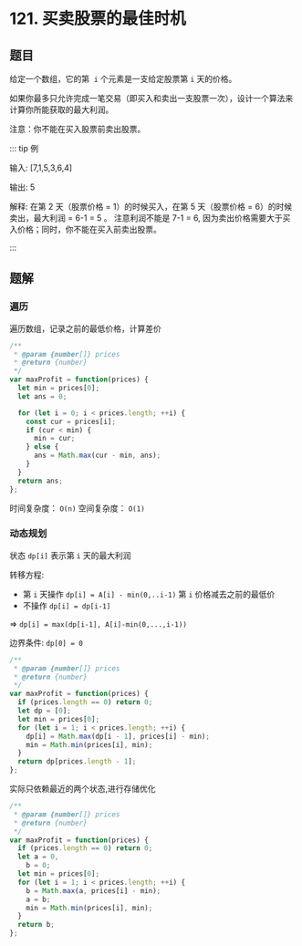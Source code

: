 # 121. 买卖股票的最佳时机

## 题目

给定一个数组，它的第  `i` 个元素是一支给定股票第 `i` 天的价格。

如果你最多只允许完成一笔交易（即买入和卖出一支股票一次），设计一个算法来计算你所能获取的最大利润。

注意：你不能在买入股票前卖出股票。

::: tip 例

输入: [7,1,5,3,6,4]

输出: 5

解释: 在第 2 天（股票价格 = 1）的时候买入，在第 5 天（股票价格 = 6）的时候卖出，最大利润 = 6-1 = 5 。
注意利润不能是 7-1 = 6, 因为卖出价格需要大于买入价格；同时，你不能在买入前卖出股票。

:::

## 题解

### 遍历

遍历数组，记录之前的最低价格，计算差价

```js
/**
 * @param {number[]} prices
 * @return {number}
 */
var maxProfit = function(prices) {
  let min = prices[0];
  let ans = 0;

  for (let i = 0; i < prices.length; ++i) {
    const cur = prices[i];
    if (cur < min) {
      min = cur;
    } else {
      ans = Math.max(cur - min, ans);
    }
  }
  return ans;
};
```

时间复杂度： `O(n)`
空间复杂度： `O(1)`

### 动态规划

状态 `dp[i]` 表示第 `i` 天的最大利润

转移方程:

- 第 `i` 天操作 `dp[i] = A[i] - min(0,..i-1)` 第 `i` 价格减去之前的最低价
- 不操作 `dp[i] = dp[i-1]`

=> `dp[i] = max(dp[i-1], A[i]-min(0,...,i-1))`

边界条件: `dp[0] = 0`

```js
/**
 * @param {number[]} prices
 * @return {number}
 */
var maxProfit = function(prices) {
  if (prices.length == 0) return 0;
  let dp = [0];
  let min = prices[0];
  for (let i = 1; i < prices.length; ++i) {
    dp[i] = Math.max(dp[i - 1], prices[i] - min);
    min = Math.min(prices[i], min);
  }
  return dp[prices.length - 1];
};
```

实际只依赖最近的两个状态,进行存储优化

```js
/**
 * @param {number[]} prices
 * @return {number}
 */
var maxProfit = function(prices) {
  if (prices.length == 0) return 0;
  let a = 0,
    b = 0;
  let min = prices[0];
  for (let i = 1; i < prices.length; ++i) {
    b = Math.max(a, prices[i] - min);
    a = b;
    min = Math.min(prices[i], min);
  }
  return b;
};
```
